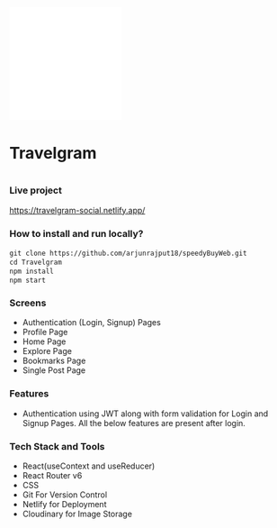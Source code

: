 <img src="./src/assets/Logo_white.svg" alt="Travelgram" width="200" height="200" style="margin:auto" ><h1>Travelgram<h1></div>
### Live project
https://travelgram-social.netlify.app/

### How to install and run locally?

```
git clone https://github.com/arjunrajput18/speedyBuyWeb.git
cd Travelgram
npm install
npm start
```

### Screens
- Authentication (Login, Signup) Pages
- Profile Page
- Home Page
- Explore Page
- Bookmarks Page
- Single Post Page

### Features
  - Authentication using JWT along with form validation for Login and Signup Pages. All the below features are present after login.
 
    
### Tech Stack and Tools
- React(useContext and useReducer)
- React Router v6
- CSS
- Git For Version Control
- Netlify for Deployment
- Cloudinary for Image Storage
